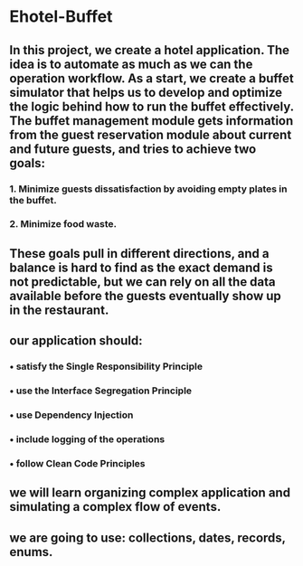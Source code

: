 # Ehotel-Buffet
## In this project, we create a hotel application. The idea is to automate as much as we can the operation workflow. As a start, we create a buffet simulator that helps us to develop and optimize the logic behind how to run the buffet effectively. The buffet management module gets information from the guest reservation module about current and future guests, and tries to achieve two goals:
### 1.	Minimize guests dissatisfaction by avoiding empty plates in the buffet.
### 2.	Minimize food waste.

## These goals pull in different directions, and a balance is hard to find as the exact demand is not predictable, but we can rely on all the data available before the guests eventually show up in the restaurant.


## our application should:
### •	satisfy the Single Responsibility Principle
### •	use the Interface Segregation Principle
### •	use Dependency Injection
### •	include logging of the operations
### •	follow Clean Code Principles

## we will learn organizing complex application and simulating a complex flow of events.

## we are going to use: collections, dates, records, enums.